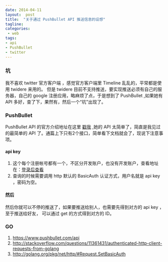 ```yaml
---
date: 2014-04-11
layout:  post
title:  "关于通过 PushBullet API 推送信息的设想"
tagline:
categories:
 - web
tags:
- api
- PushBullet
- twitter
---
```


### 坑

我不喜欢 twitter 官方客户端 ，感觉官方客户端里 Timeline 乱乱的，平常都是使用 twidere 来用的。
但是 twidere 目前不支持推送，要实现推送必须有自己的服务器，自己的 google 注册应用，略麻烦了点，于是想到了 PushBullet ,如果她有 API 多好，查了下，果然有，然后一个“坑”出现了。

### PushBullet

PushBullet API 的官方介绍地址在这里 [戳我](https://www.pushbullet.com/api) ,她的 API 太简单了，简直是我见过的最简单的 API 了。通篇上下只有2个接口，简单看下文档就会了，现说下注意事项。

#### api key

1. 这个每个注册帐号都有一个，不区分开发账户，也没有开发账户，查看地址在：[登录后查看](https://www.pushbullet.com/account)
2. 查询的时候需要调用 http 默认的 BasicAuth 认证方式，用户名就是 api key ，密码为空。

#### 然后

然后你就可以不停的推送了，如果要推送给别人，也需要先得到对方的 api key ，至于推送给好友， 可以通过 get 的方式得到对方的 ID。

### GO

1. https://www.pushbullet.com/api
2. http://stackoverflow.com/questions/11361431/authenticated-http-client-requests-from-golang
3. http://golang.org/pkg/net/http/#Request.SetBasicAuth
